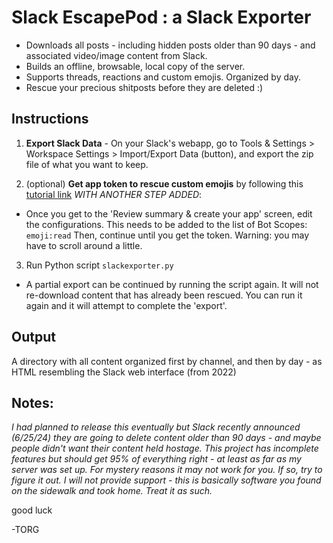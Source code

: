 # Slack EscapePod : a Slack Exporter
- Downloads all posts - including hidden posts older than 90 days - and associated video/image content from Slack.
- Builds an offline, browsable, local copy of the server.
- Supports threads, reactions and custom emojis. Organized by day.
- Rescue your precious shitposts before they are deleted :)


## Instructions

1. **Export Slack Data** - On your Slack's webapp, go to Tools & Settings > Workspace Settings > Import/Export Data (button), and export the zip file of what you want to keep.

2. (optional) **Get app token to rescue custom emojis** by following this [tutorial link](https://api.slack.com/tutorials/tracks/getting-a-token) *WITH ANOTHER STEP ADDED*:
 - Once you get to the 'Review summary & create your app' screen, edit the configurations. This needs to be added to the list of Bot Scopes:
`emoji:read`
Then, continue until you get the token. Warning: you may have to scroll around a little.

3. Run Python script `slackexporter.py`

 - A partial export can be continued by running the script again. It will not re-download content that has already been rescued. You can run it again and it will attempt to complete the 'export'.


## Output

A directory with all content organized first by channel, and then by day - as HTML resembling the Slack web interface (from 2022)




## Notes:

*I had planned to release this eventually but Slack recently announced (6/25/24) they are going to delete content older than 90 days - and maybe people didn't want their content held hostage.*
*This project has incomplete features but should get 95% of everything right - at least as far as my server was set up. For mystery reasons it may not work for you. If so, try to figure it out. I will not provide support - this is basically software you found on the sidewalk and took home. Treat it as such.*


good luck

-TORG
